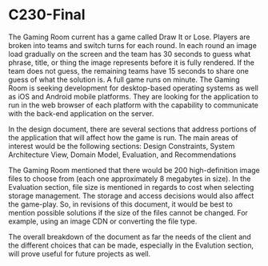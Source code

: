 # C230-Final
The Gaming Room current has a game called Draw It or Lose. Players are broken into teams and switch turns for each round. In each round an image load gradually on the screen and the team has 30 seconds to guess what phrase, title, or thing the image represents before it is fully rendered. If the team does not guess, the remaining teams have 15 seconds to share one guess of what the solution is. A full game runs on minute.
The Gaming Room is seeking development for desktop-based operating systems as well as iOS and Android mobile platforms. They are looking for the application to run in the web browser of each platform with the capability to communicate with the back-end application on the server.

In the design document, there are several sections that address portions of the application that will affect how the game is run. The main areas of interest would be the following sections:
Design Constraints, System Architecture View, Domain Model, Evaluation, and Recommendations

The Gaming Room mentioned that there would be 200 high-definition image files to choose from (each one approximately 8 megabytes in size). In the Evaluation section, file size is mentioned in regards to cost when selecting storage management. The storage and access decisions would also affect the game-play. So, in revisions of this document, it would be best to mention possible solutions if the size of the files cannot be changed. For example, using an image CDN or converting the file type.

The overall breakdown of the document as far the needs of the client and the different choices that can be made, especially in the Evalution section, will prove useful for future projects as well. 
